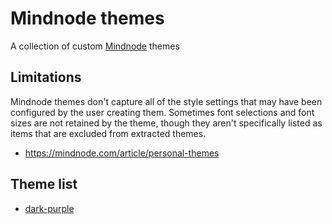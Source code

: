 # Mindnode themes

A collection of custom [Mindnode] themes

## Limitations

Mindnode themes don't capture all of the style settings that may have been configured by the user creating them. Sometimes font selections and font
sizes are not retained by the theme, though they aren't specifically listed
as items that are excluded from extracted themes.

- https://mindnode.com/article/personal-themes


## Theme list

- [dark-purple]

[Mindnode]: https://mindnode.com
[dark-purple]: dark-purple/README.md
